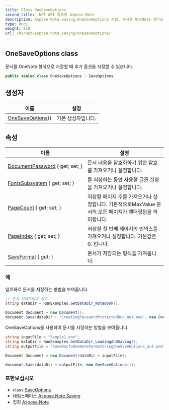 ```yaml
---
title: Class OneSaveOptions
second_title: .NET API 참조용 Aspose.Note
description: Aspose.Note.Saving.OneSaveOptions 수업. 문서를 OneNote 형식으로 저장할 때 추가 옵션을 지정할 수 있습니다.
type: docs
weight: 810
url: /ko/net/aspose.note.saving/onesaveoptions/
---
```

## OneSaveOptions class

문서를 OneNote 형식으로 저장할 때 추가 옵션을 지정할 수 있습니다.

```csharp
public sealed class OneSaveOptions : SaveOptions
```

## 생성자

| 이름 | 설명 |
| --- | --- |
| [OneSaveOptions](onesaveoptions/)() | 기본 생성자입니다. |

## 속성

| 이름 | 설명 |
| --- | --- |
| [DocumentPassword](../../aspose.note.saving/onesaveoptions/documentpassword/) { get; set; } | 문서 내용을 암호화하기 위한 암호를 가져오거나 설정합니다. |
| [FontsSubsystem](../../aspose.note.saving/saveoptions/fontssubsystem/) { get; set; } | 를 저장하는 동안 사용할 글꼴 설정을 가져오거나 설정합니다. |
| [PageCount](../../aspose.note.saving/saveoptions/pagecount/) { get; set; } | 저장할 페이지 수를 가져오거나 설정합니다. 기본적으로MaxValue 문서의 모든 페이지가 렌더링됨을 의미합니다. |
| [PageIndex](../../aspose.note.saving/saveoptions/pageindex/) { get; set; } | 저장할 첫 번째 페이지의 인덱스를 가져오거나 설정합니다. 기본값은 0. 입니다. |
| [SaveFormat](../../aspose.note.saving/saveoptions/saveformat/) { get; } | 문서가 저장되는 형식을 가져옵니다. |

### 예

암호화로 문서를 저장하는 방법을 보여줍니다.

```csharp
// 문서 디렉토리의 경로.
string dataDir = RunExamples.GetDataDir_NoteBook();

Document document = new Document();
document.Save(dataDir + "CreatingPasswordProtectedDoc_out.one", new OneSaveOptions() { DocumentPassword = "pass" });
```

OneSaveOptions를 사용하여 문서를 저장하는 방법을 보여줍니다.

```csharp
string inputFile = "Sample1.one";
string dataDir = RunExamples.GetDataDir_LoadingAndSaving();
string outputFile = "SaveDocToOneNoteFormatUsingOneSaveOptions_out.one";

Document document = new Document(dataDir + inputFile);

document.Save(dataDir + outputFile, new OneSaveOptions());
```

### 또한보십시오

* class [SaveOptions](../saveoptions/)
* 네임스페이스 [Aspose.Note.Saving](../../aspose.note.saving/)
* 집회 [Aspose.Note](../../)


